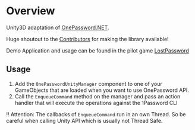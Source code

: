 # Overview

Unity3D adaptation of [OnePassword.NET](https://github.com/jscarle/OnePassword.NET).

Huge shoutout to the [Contributors](https://github.com/jscarle/OnePassword.NET/graphs/contributors) for making the library available!

Demo Application and usage can be found in the pilot game [LostPassword](https://github.com/robinryf/lost-password)

## Usage

1. Add the `OnePasswordUnityManager` component to one of your GameObjects that are loaded when you want to use OnePassword API.
2. Call the `EnqueueCommand` method on the manager and pass an action handler that will execute the operations against the 1Password CLI

!! Attention: The callbacks of `EnqueueCommand` run in an own Thread. So be careful when calling Unity API which is usually not Thread Safe. 
